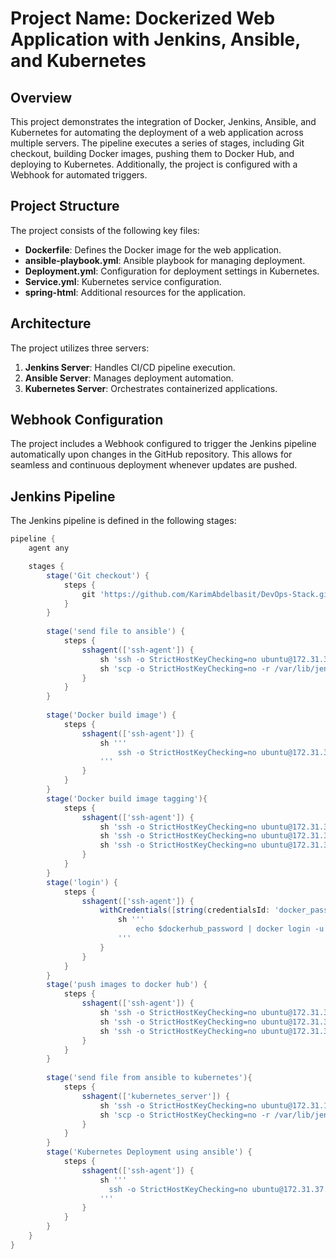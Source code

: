 # Project Name: Dockerized Web Application with Jenkins, Ansible, and Kubernetes

## Overview
This project demonstrates the integration of Docker, Jenkins, Ansible, and Kubernetes for automating the deployment of a web application across multiple servers. The pipeline executes a series of stages, including Git checkout, building Docker images, pushing them to Docker Hub, and deploying to Kubernetes. Additionally, the project is configured with a Webhook for automated triggers.

## Project Structure
The project consists of the following key files:

- **Dockerfile**: Defines the Docker image for the web application.
- **ansible-playbook.yml**: Ansible playbook for managing deployment.
- **Deployment.yml**: Configuration for deployment settings in Kubernetes.
- **Service.yml**: Kubernetes service configuration.
- **spring-html**: Additional resources for the application.

## Architecture
The project utilizes three servers:
1. **Jenkins Server**: Handles CI/CD pipeline execution.
2. **Ansible Server**: Manages deployment automation.
3. **Kubernetes Server**: Orchestrates containerized applications.

## Webhook Configuration
The project includes a Webhook configured to trigger the Jenkins pipeline automatically upon changes in the GitHub repository. This allows for seamless and continuous deployment whenever updates are pushed.

## Jenkins Pipeline
The Jenkins pipeline is defined in the following stages:

```groovy
pipeline {
    agent any

    stages {
        stage('Git checkout') {
            steps {
                git 'https://github.com/KarimAbdelbasit/DevOps-Stack.git'
            }
        }
        
        stage('send file to ansible') {
            steps {
                sshagent(['ssh-agent']) {
                    sh 'ssh -o StrictHostKeyChecking=no ubuntu@172.31.37.118'
                    sh 'scp -o StrictHostKeyChecking=no -r /var/lib/jenkins/workspace/pipeline-myproject/* ubuntu@172.31.37.118:/home/ubuntu/'
                }
            }
        }
        
        stage('Docker build image') {
            steps {
                sshagent(['ssh-agent']) {
                    sh '''
                        ssh -o StrictHostKeyChecking=no ubuntu@172.31.37.118 "cd /home/ubuntu/ && docker build -t $JOB_NAME:V1.$BULD_ID ."
                    '''
                }
            }
        }
        stage('Docker build image tagging'){
            steps {
                sshagent(['ssh-agent']) {
                    sh 'ssh -o StrictHostKeyChecking=no ubuntu@172.31.37.118 cd /home/ubuntu/'
                    sh 'ssh -o StrictHostKeyChecking=no ubuntu@172.31.37.118 docker image tag $JOB_NAME:V1.$BULD_ID karimabdelbasit/$JOB_NAME:V1.$BULD_ID'
                    sh 'ssh -o StrictHostKeyChecking=no ubuntu@172.31.37.118 docker image tag $JOB_NAME:V1.$BULD_ID karimabdelbasit/$JOB_NAME:latest'
                }
            }
        }
        stage('login') {
            steps {
                sshagent(['ssh-agent']) {
                    withCredentials([string(credentialsId: 'docker_password', variable: 'dockerhub_password')]) {
                        sh '''
                            echo $dockerhub_password | docker login -u karimabdelbasit --password-stdin
                        '''
                    }
                }
            }
        }
        stage('push images to docker hub') {
            steps {
                sshagent(['ssh-agent']) {
                    sh 'ssh -o StrictHostKeyChecking=no ubuntu@172.31.37.118 cd /home/ubuntu/'
                    sh 'ssh -o StrictHostKeyChecking=no ubuntu@172.31.37.118 docker image push karimabdelbasit/$JOB_NAME:V1.$BULD_ID'
                    sh 'ssh -o StrictHostKeyChecking=no ubuntu@172.31.37.118 docker image push karimabdelbasit/$JOB_NAME:latest'
                }
            }
        } 
        
        stage('send file from ansible to kubernetes'){
            steps {
                sshagent(['kubernetes_server']) {
                    sh 'ssh -o StrictHostKeyChecking=no ubuntu@172.31.17.98 "echo Connected"'
                    sh 'scp -o StrictHostKeyChecking=no -r /var/lib/jenkins/workspace/pipeline-myproject/* ubuntu@172.31.17.98:/home/ubuntu/'
                }
            }
        }
        stage('Kubernetes Deployment using ansible') {
            steps {
                sshagent(['ssh-agent']) {
                    sh '''
                      ssh -o StrictHostKeyChecking=no ubuntu@172.31.37.118 "cd /home/ubuntu/ && ansible-playbook ansible-playbook.yml"
                    '''
                }
            }
        }
    }
}
